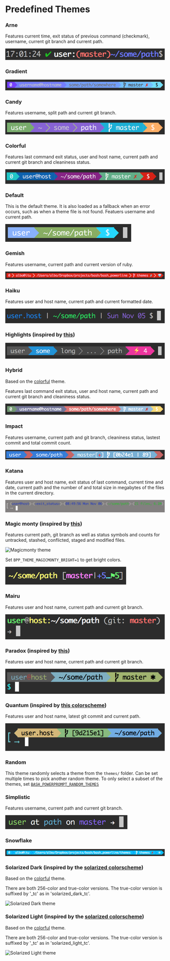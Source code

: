 # Predefined Themes

### Arne

Features current time, exit status of previous command (checkmark), username,
current git branch and current path.

![Arne theme](/screenshots/arne.png)

### Gradient

![Blue gradient theme](/screenshots/blue_gradient.png)

### Candy

Features username, split path and current git branch.

![Candy theme](/screenshots/candy.png)

<a name="colorful"></a>
### Colorful

Features last command exit status, user and host name, current path and current
git branch and cleaniness status.

![Colorful theme](/screenshots/colorful.png)

### Default

This is the default theme. It is also loaded as a fallback when an error occurs,
such as when a theme file is not found. Featuers username and current path.

![Default theme](/screenshots/default.png)

### Gemish

Features username, current path and current version of ruby.

![Gemish theme](/screenshots/gemish.png)

### Haiku

Features user and host name, current path and current formatted date.

![Haiku theme](/screenshots/haiku.png)

### Highlights (inspired by [this](https://github.com/banga/powerline-shell))

![Highlights theme](/screenshots/highlights.png)

### Hybrid

Based on the [colorful](#colorful) theme.

Features last command exit status, user and host name, current path and current
git branch and cleaniness status.

![Hybrid theme](/screenshots/hybrid.png)

### Impact

Features username, current path and git branch, cleaniness status, lastest
commit and total commit count.

![Impact theme](/screenshots/impact.png)

### Katana

Features user and host name, exit status of last command, current time and date,
current path and the number of and total size in megabytes of the files in the
current directory.

![Katana theme](/screenshots/katana.png)

### Magic monty (inspired by [this](https://github.com/magicmonty/bash-git-prompt))

Features current path, git branch as well as status symbols and counts for
untracked, stashed, conflicted, staged and modified files.

![Magicmonty theme](/screenshots/magicmonty.png)

Set `BPP_THEME_MAGICMONTY_BRIGHT=1` to get bright colors.

![Magicmonty theme (bright)](/screenshots/magicmonty_bright.png)

### Mairu

Features user and host name, current path and current git branch.

![Mairu theme](/screenshots/mairu.png)

### Paradox (inspired by [this](http://www.paradox.io/posts/9-my-new-zsh-prompt))

Features user and host name, current path and current git branch.

![Paradox theme](/screenshots/paradox.png)

### Quantum (inspired by [this colorscheme](https://github.com/tyrannicaltoucan/vim-quantum))

Features user and host name, latest git commit and current path.

![Quantum theme](/screenshots/quantum.png)

### Random

This theme randomly selects a theme from the `themes/` folder. Can be set
multiple times to pick another random theme. To only select a subset of the
themes, set [`BASH_POWERPROMPT_RANDOM_THEMES`](ENV_VARIABLES.md)

### Simplistic

Features username, current path and current git branch.

![Simplistic theme](/screenshots/simplistic.png)

### Snowflake

![Snowflake theme](/screenshots/snowflake.png)

### Solarized Dark (inspired by the [solarized colorscheme](http://ethanschoonover.com/solarized))

Based on the [colorful](#colorful) theme.

There are both 256-color and true-color versions. The true-color version is
suffixed by '_tc' as in 'solarized_dark_tc'.

![Solarized Dark theme](/screenshots/solarized_dark.png)

### Solarized Light (inspired by the [solarized colorscheme](http://ethanschoonover.com/solarized))

Based on the [colorful](#colorful) theme.

There are both 256-color and true-color versions. The true-color version is
suffixed by '_tc' as in 'solarized_light_tc'.

![Solarized Light theme](/screenshots/solarized_light.png)
